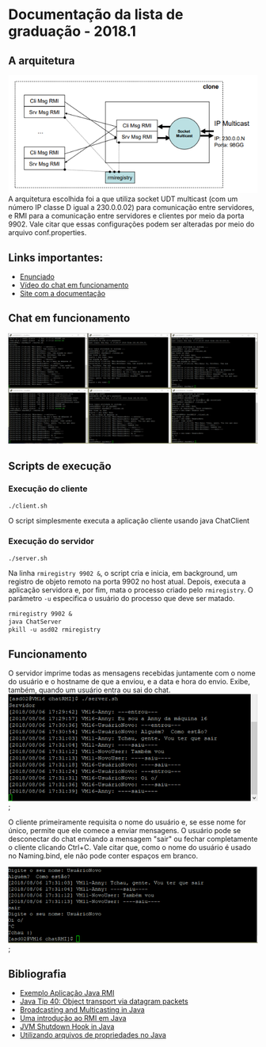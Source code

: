 # Documentação da lista de graduação - 2018.1



## A arquitetura
![diagrama](images/diagrama.png)
A arquitetura escolhida foi a que utiliza socket UDT multicast (com um número IP classe D igual a 230.0.0.02) para comunicação entre servidores, e RMI para a comunicação entre servidores e clientes por meio da porta 9902. Vale citar que essas configurações podem ser alteradas por meio do arquivo conf.properties.

## Links importantes:
- [Enunciado](http://152.92.236.11/~asd02/assets/sd-20172-l1-grad.pdf)
- [Vídeo do chat em funcionamento](https://www.youtube.com/watch?v=cZYR-r8cv8Q&feature=youtu.be)
- [Site com a documentação](http://152.92.236.11/~asd02/)

## Chat em funcionamento
![chat em funcionamento](images/chat-em-funcionamento.png)

## Scripts de execução
### Execução do cliente
```
./client.sh
```
O script simplesmente executa a aplicação cliente usando java ChatClient
### Execução do servidor 
```
./server.sh
```
Na linha ```rmiregistry 9902 &```, o script cria e inicia, em background, um registro de objeto remoto na porta 9902 no host atual. Depois, executa a aplicação servidora e, por fim, mata o processo criado pelo ```rmiregistry```. O parâmetro ```-u``` especifica o usuário do processo que deve ser matado.
```
rmiregistry 9902 &
java ChatServer
pkill -u asd02 rmiregistry
```

## Funcionamento
O servidor imprime todas as mensagens recebidas juntamente com o nome do usuário e o hostname de que a enviou, e a data e hora do envio. Exibe, também, quando um usuário entra ou sai do chat. 
![server](images/server.png);

O cliente primeiramente requisita o nome do usuário e, se esse nome for único, permite que ele comece a enviar mensagens. O usuário pode se desconectar do chat enviando a mensagem "sair" ou fechar completamente o cliente clicando Ctrl+C. Vale citar que, como o nome do usuário é usado no Naming.bind, ele não pode conter espaços em branco. 

![client](images/client.png);

## Bibliografia
- [Exemplo Aplicação Java RMI](https://www.youtube.com/watch?v=tLtTWY6JqNo)
- [Java Tip 40: Object transport via datagram packets](https://www.javaworld.com/article/2077539/learn-java/java-tip-40--object-transport-via-datagram-packets.html)
- [Broadcasting and Multicasting in Java](http://www.baeldung.com/java-broadcast-multicast)
- [Uma introdução ao RMI em Java](https://www.devmedia.com.br/uma-introducao-ao-rmi-em-java/28681)
- [JVM Shutdown Hook in Java](https://www.geeksforgeeks.org/jvm-shutdown-hook-java/)
- [Utilizando arquivos de propriedades no Java](https://www.devmedia.com.br/utilizando-arquivos-de-propriedades-no-java/25546)